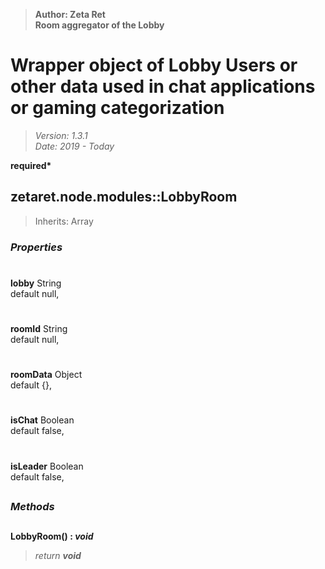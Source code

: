 > __Author: Zeta Ret__  
> __Room aggregator of the Lobby__  
# Wrapper object of Lobby Users or other data used in chat applications or gaming categorization  
> *Version: 1.3.1*  
> *Date: 2019 - Today*  

__required*__

## zetaret.node.modules::LobbyRoom  
> Inherits: Array  

### *Properties*  

#  
__lobby__ String  
default null,   

#  
__roomId__ String  
default null,   

#  
__roomData__ Object  
default {},   

#  
__isChat__ Boolean  
default false,   

#  
__isLeader__ Boolean  
default false,   


##  
### *Methods*  

##  
__LobbyRoom() : *void*__  
  
> *return __void__*  


